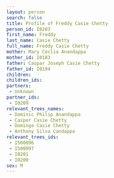 ```yaml
---
layout: person
search: false
title: Profile of Freddy Casie Chetty
person_id: I0203
first_name: Freddy
last_name: Casie Chetty
full_name: Freddy Casie Chetty
mother: Mary Ceclia Anandappa
mother_id: I0183
father: Caspar Joseph Casie Chetty
father_id: I0194
children:
children_ids:
partners:
 - Unknown
partner_ids:
 - I0209
relevant_trees_names:
 - Dominic Philip Anandappa
 - Casper Casie Chetty
 - Dominga Casie Chetty
 - Anthony Silva Candappa
relevant_trees_ids:
 - I500096
 - I500097
 - I0201
 - I0200
sex: M
---
```


